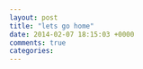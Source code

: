 ```yaml
---
layout: post
title: "lets go home"
date: 2014-02-07 18:15:03 +0000
comments: true
categories: 
---
```

